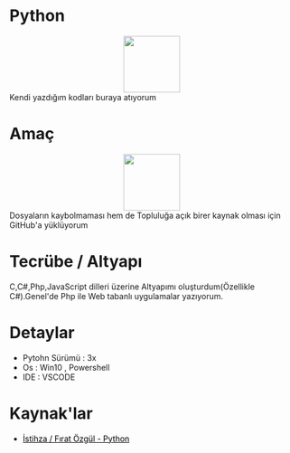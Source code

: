 <style>
h1:hover{color:#3a3e5c}
</style>
# Python
<center><img width="100" src="https://maxcdn.icons8.com/Share/icon/Logos/python1600.png"></center>
Kendi yazdığım kodları buraya atıyorum
<h1>Amaç</h1>
<center><img src="http://www.gohealthing.com/wp-content/uploads/2017/06/question_mark1600.png" width="100"></center>
Dosyaların kaybolmaması hem de Topluluğa açık birer kaynak olması için GitHub'a yüklüyorum
<h1>Tecrübe / Altyapı</h1>
C,C#,Php,JavaScript dilleri üzerine Altyapımı oluşturdum(Özellikle C#).Genel'de Php ile Web tabanlı uygulamalar yazıyorum.
<h1>Detaylar</h1>
<ul>
 <li>Pytohn Sürümü : 3x</li>
<li>Os : Win10 , Powershell</li>
<li>IDE : VSCODE</li>
</ul>
<h1>Kaynak'lar</h1>
<ul>
 <li><a style="color:black;" href="https://belgeler.yazbel.com/python-istihza.pdf">İstihza / Fırat Özgül - Python</a></li>
</ul>
